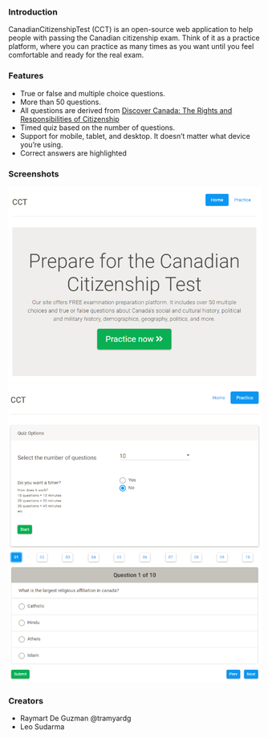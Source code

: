
### Introduction
CanadianCitizenshipTest (CCT) is an open-source web application to help people with passing the Canadian citizenship exam. Think of it as a practice platform, where you can practice as many times as you want until you feel comfortable and ready for the real exam. 

### Features 
* True or false and multiple choice questions.
* More than 50 questions.
* All questions are derived from <a href="https://www.canada.ca/content/dam/ircc/migration/ircc/english/pdf/pub/discover.pdf" target="_blank">Discover Canada: The Rights and Responsibilities of Citizenship</a>
* Timed quiz based on the number of questions.
* Support for mobile, tablet, and desktop. It doesn’t matter what device you’re using.
* Correct answers are highlighted

### Screenshots
![Home page](https://github.com/tramyardg/cct/blob/master/image/cct_home.PNG)
![Quiz option](https://github.com/tramyardg/cct/blob/master/image/quiz_option.PNG)
![Multiple choice](https://github.com/tramyardg/cct/blob/master/image/multiple_choice.PNG)

### Creators
- Raymart De Guzman @tramyardg
- Leo Sudarma
